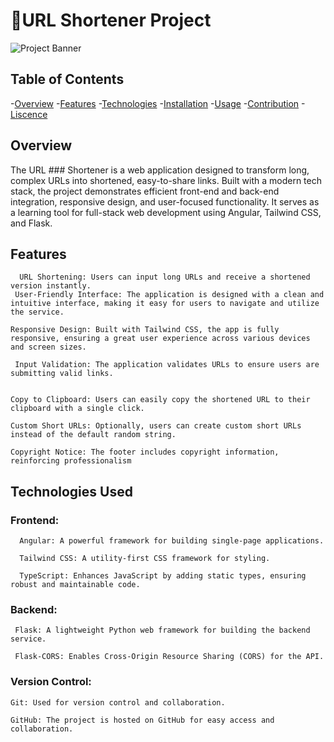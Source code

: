 # 🚀URL Shortener Project

![Project Banner](https://github.com/Oluwafemi1x/url-shortener/blob/main/assets/banner.png)

## Table of Contents

-[Overview](#overview)
-[Features](#features)
-[Technologies](#technologies)
-[Installation](#installation)
-[Usage](#usage)
-[Contribution](#contribution)
-[Liscence](#overview)


## Overview

 The URL ### Shortener is a web application designed to transform long, complex URLs into shortened, easy-to-share links. Built with a modern tech stack, the project demonstrates efficient front-end and back-end integration, responsive design, and user-focused functionality. It serves as a learning tool for full-stack web development using Angular, Tailwind CSS, and Flask.
 
## Features

      URL Shortening: Users can input long URLs and receive a shortened version instantly.
     User-Friendly Interface: The application is designed with a clean and intuitive interface, making it easy for users to navigate and utilize the service.

    Responsive Design: Built with Tailwind CSS, the app is fully responsive, ensuring a great user experience across various devices and screen sizes.

     Input Validation: The application validates URLs to ensure users are submitting valid links.


    Copy to Clipboard: Users can easily copy the shortened URL to their clipboard with a single click.

    Custom Short URLs: Optionally, users can create custom short URLs instead of the default random string.

    Copyright Notice: The footer includes copyright information, reinforcing professionalism


## Technologies Used

  ### Frontend:
  
      Angular: A powerful framework for building single-page applications.
     
      Tailwind CSS: A utility-first CSS framework for styling.
      
      TypeScript: Enhances JavaScript by adding static types, ensuring robust and maintainable code.
      
  ### Backend:
  
     Flask: A lightweight Python web framework for building the backend service.
     
     Flask-CORS: Enables Cross-Origin Resource Sharing (CORS) for the API.
     
  ### Version Control:
  
    Git: Used for version control and collaboration.
    
    GitHub: The project is hosted on GitHub for easy access and collaboration.

